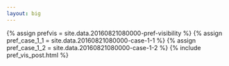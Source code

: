 ```yaml
---
layout: big
---
```

{% assign prefvis = site.data.20160821080000-pref-visibility %}
{% assign pref_case_1_1 = site.data.20160821080000-case-1-1 %}
{% assign pref_case_1_2 = site.data.20160821080000-case-1-2 %}
{% include pref_vis_post.html %}
